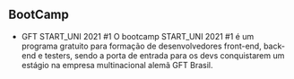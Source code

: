 ## BootCamp

- GFT START_UNI 2021 #1
O bootcamp START_UNI 2021 #1 é um programa gratuito para formação de desenvolvedores front-end, back-end e testers, sendo a porta de entrada para os devs conquistarem um estágio na empresa multinacional alemã GFT Brasil.